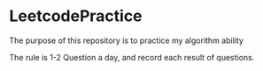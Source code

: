 # LeetcodePractice

The purpose of this repository is to practice my algorithm ability

The rule is 1-2 Question a day, and record each result of questions.
